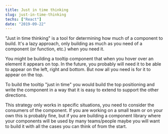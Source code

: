 ```yaml
---
title: Just in time thinking
slug: just-in-time-thinking
techs: ["React"]
date: "2019-09-22"
---
```


"Just in time thinking" is a tool for determining how much of a component to build. It's a lazy approach, only building as much as you need of a component (or function, etc.) when you need it.

You might be building a tooltip component that when you hover over an element it appears on top. In the future, you probably will need it to be able to appear on the left, right and bottom. But now all you need is for it to appear on the top.

To build the tooltip "just in time" you would build the top positioning and write the component in a way that it is easy to extend to support the other directions.

This strategy only works in specific situations, you need to consider the consumers of the component. If you are working on a small team or on your own this is probably fine, but if you are building a component library where your components will be used by many teams/people maybe you will want to build it with all the cases you can think of from the start.
